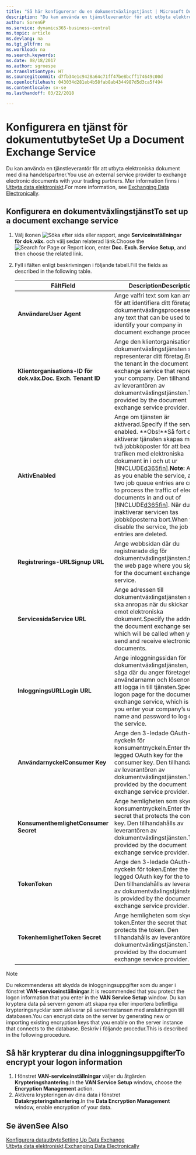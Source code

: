 ```yaml
---
title: "Så här konfigurerar du en dokumentväxlingstjänst | Microsoft Docs"
description: "Du kan använda en tjänstleverantör för att utbyta elektroniska dokument med dina handelspartner."
author: SorenGP
ms.service: dynamics365-business-central
ms.topic: article
ms.devlang: na
ms.tgt_pltfrm: na
ms.workload: na
ms.search.keywords: 
ms.date: 08/18/2017
ms.author: sgroespe
ms.translationtype: HT
ms.sourcegitcommit: d7fb34e1c9428a64c71ff47be8bcff174649c00d
ms.openlocfilehash: 043034d281eb4b58fab8ab4344987d5d3ca5f494
ms.contentlocale: sv-se
ms.lasthandoff: 03/22/2018

---
```

# <a name="set-up-a-document-exchange-service"></a><span data-ttu-id="1c20f-103">Konfigurera en tjänst för dokumentutbyte</span><span class="sxs-lookup"><span data-stu-id="1c20f-103">Set Up a Document Exchange Service</span></span>
<span data-ttu-id="1c20f-104">Du kan använda en tjänstleverantör för att utbyta elektroniska dokument med dina handelspartner.</span><span class="sxs-lookup"><span data-stu-id="1c20f-104">You use an external service provider to exchange electronic documents with your trading partners.</span></span> <span data-ttu-id="1c20f-105">Mer information finns i [Utbyta data elektroniskt](across-data-exchange.md).</span><span class="sxs-lookup"><span data-stu-id="1c20f-105">For more information, see [Exchanging Data Electronically](across-data-exchange.md).</span></span>  

## <a name="to-set-up-a-document-exchange-service"></a><span data-ttu-id="1c20f-106">Konfigurera en dokumentväxlingstjänst</span><span class="sxs-lookup"><span data-stu-id="1c20f-106">To set up a document exchange service</span></span>  
1. <span data-ttu-id="1c20f-107">Välj ikonen ![Söka efter sida eller rapport](media/ui-search/search_small.png "Ikonen Söka efter sida eller rapport"), ange **Serviceinställningar för dok.väx.** och välj sedan relaterad länk.</span><span class="sxs-lookup"><span data-stu-id="1c20f-107">Choose the ![Search for Page or Report](media/ui-search/search_small.png "Search for Page or Report icon") icon, enter **Doc. Exch. Service Setup**, and then choose the related link.</span></span>  
2. <span data-ttu-id="1c20f-108">Fyll i fälten enligt beskrivningen i följande tabell.</span><span class="sxs-lookup"><span data-stu-id="1c20f-108">Fill the fields as described in the following table.</span></span>  

    |<span data-ttu-id="1c20f-109">Fält</span><span class="sxs-lookup"><span data-stu-id="1c20f-109">Field</span></span>|<span data-ttu-id="1c20f-110">Description</span><span class="sxs-lookup"><span data-stu-id="1c20f-110">Description</span></span>|  
    |---------------------------------|---------------------------------------|  
    |<span data-ttu-id="1c20f-111">**Användare**</span><span class="sxs-lookup"><span data-stu-id="1c20f-111">**User Agent**</span></span>|<span data-ttu-id="1c20f-112">Ange valfri text som kan användas för att identifiera ditt företag i dokumentväxlingsprocesser.</span><span class="sxs-lookup"><span data-stu-id="1c20f-112">Enter any text that can be used to identify your company in document exchange processes.</span></span>|  
    |<span data-ttu-id="1c20f-113">**Klientorganisations-ID för dok.väx.**</span><span class="sxs-lookup"><span data-stu-id="1c20f-113">**Doc. Exch. Tenant ID**</span></span>|<span data-ttu-id="1c20f-114">Ange den klientorganisation i dokumentväxlingstjänsten som representerar ditt företag.</span><span class="sxs-lookup"><span data-stu-id="1c20f-114">Enter the tenant in the document exchange service that represents your company.</span></span> <span data-ttu-id="1c20f-115">Den tillhandahålls av leverantören av dokumentväxlingstjänsten.</span><span class="sxs-lookup"><span data-stu-id="1c20f-115">This is provided by the document exchange service provider.</span></span>|  
    |<span data-ttu-id="1c20f-116">**Aktiv**</span><span class="sxs-lookup"><span data-stu-id="1c20f-116">**Enabled**</span></span>|<span data-ttu-id="1c20f-117">Ange om tjänsten är aktiverad.</span><span class="sxs-lookup"><span data-stu-id="1c20f-117">Specify if the service is enabled.</span></span> <span data-ttu-id="1c20f-118">**Obs!**Så fort du aktiverar tjänsten skapas minst två jobbköposter för att bearbeta trafiken med elektroniska dokument in i och ut ur [!INCLUDE[d365fin](includes/d365fin_md.md)].</span><span class="sxs-lookup"><span data-stu-id="1c20f-118">**Note:**  As soon as you enable the service, at least two job queue entries are created to process the traffic of electronic documents in and out of [!INCLUDE[d365fin](includes/d365fin_md.md)].</span></span> <span data-ttu-id="1c20f-119">När du inaktiverar servicen tas jobbköposterna bort.</span><span class="sxs-lookup"><span data-stu-id="1c20f-119">When you disable the service, the job queue entries are deleted.</span></span>|  
    |<span data-ttu-id="1c20f-120">**Registrerings-URL**</span><span class="sxs-lookup"><span data-stu-id="1c20f-120">**Signup URL**</span></span>|<span data-ttu-id="1c20f-121">Ange webbsidan där du registrerade dig för dokumentväxlingstjänsten.</span><span class="sxs-lookup"><span data-stu-id="1c20f-121">Specify the web page where you sign up for the document exchange service.</span></span>|  
    |<span data-ttu-id="1c20f-122">**Servicesida**</span><span class="sxs-lookup"><span data-stu-id="1c20f-122">**Service URL**</span></span>|<span data-ttu-id="1c20f-123">Ange adressen till dokumentväxlingstjänsten som ska anropas när du skickar och tar emot elektroniska dokument.</span><span class="sxs-lookup"><span data-stu-id="1c20f-123">Specify the address of the document exchange service, which will be called when you send and receive electronic documents.</span></span>|  
    |<span data-ttu-id="1c20f-124">**InloggningsURL**</span><span class="sxs-lookup"><span data-stu-id="1c20f-124">**Login URL**</span></span>|<span data-ttu-id="1c20f-125">Ange inloggningssidan för dokumentväxlingstjänsten, det vill säga där du anger företagets användarnamn och lösenord för att logga in till tjänsten.</span><span class="sxs-lookup"><span data-stu-id="1c20f-125">Specify the logon page for the document exchange service, which is where you enter your company’s user name and password to log on to the service.</span></span>|  
    |<span data-ttu-id="1c20f-126">**Användarnyckel**</span><span class="sxs-lookup"><span data-stu-id="1c20f-126">**Consumer Key**</span></span>|<span data-ttu-id="1c20f-127">Ange den 3-ledade OAuth-nyckeln för konsumentnyckeln.</span><span class="sxs-lookup"><span data-stu-id="1c20f-127">Enter the 3-legged OAuth key for the consumer key.</span></span> <span data-ttu-id="1c20f-128">Den tillhandahålls av leverantören av dokumentväxlingstjänsten.</span><span class="sxs-lookup"><span data-stu-id="1c20f-128">This is provided by the document exchange service provider.</span></span>|  
    |<span data-ttu-id="1c20f-129">**Konsumenthemlighet**</span><span class="sxs-lookup"><span data-stu-id="1c20f-129">**Consumer Secret**</span></span>|<span data-ttu-id="1c20f-130">Ange hemligheten som skyddar konsumentnyckeln.</span><span class="sxs-lookup"><span data-stu-id="1c20f-130">Enter the secret that protects the consumer key.</span></span> <span data-ttu-id="1c20f-131">Den tillhandahålls av leverantören av dokumentväxlingstjänsten.</span><span class="sxs-lookup"><span data-stu-id="1c20f-131">This is provided by the document exchange service provider.</span></span>|  
    |<span data-ttu-id="1c20f-132">**Token**</span><span class="sxs-lookup"><span data-stu-id="1c20f-132">**Token**</span></span>|<span data-ttu-id="1c20f-133">Ange den 3-ledade OAuth-nyckeln för token.</span><span class="sxs-lookup"><span data-stu-id="1c20f-133">Enter the 3-legged OAuth key for the token.</span></span> <span data-ttu-id="1c20f-134">Den tillhandahålls av leverantören av dokumentväxlingstjänsten.</span><span class="sxs-lookup"><span data-stu-id="1c20f-134">This is provided by the document exchange service provider.</span></span>|  
    |<span data-ttu-id="1c20f-135">**Tokenhemlighet**</span><span class="sxs-lookup"><span data-stu-id="1c20f-135">**Token Secret**</span></span>|<span data-ttu-id="1c20f-136">Ange hemligheten som skyddar token.</span><span class="sxs-lookup"><span data-stu-id="1c20f-136">Enter the secret that protects the token.</span></span> <span data-ttu-id="1c20f-137">Den tillhandahålls av leverantören av dokumentväxlingstjänsten.</span><span class="sxs-lookup"><span data-stu-id="1c20f-137">This is provided by the document exchange service provider.</span></span>|  

> [!NOTE]  
>  <span data-ttu-id="1c20f-138">Du rekommenderas att skydda de inloggningsuppgifter som du anger i fönstret **VAN-serviceinställningar**.</span><span class="sxs-lookup"><span data-stu-id="1c20f-138">It is recommended that you protect the logon information that you enter in the **VAN Service Setup** window.</span></span> <span data-ttu-id="1c20f-139">Du kan kryptera data på servern genom att skapa nya eller importera befintliga krypteringsnycklar som aktiverar på serverinstansen med anslutningen till databasen.</span><span class="sxs-lookup"><span data-stu-id="1c20f-139">You can encrypt data on the server by generating new or importing existing encryption keys that you enable on the server instance that connects to the database.</span></span> <span data-ttu-id="1c20f-140">Beskriv i följande procedur.</span><span class="sxs-lookup"><span data-stu-id="1c20f-140">This is described in the following procedure.</span></span>  

## <a name="to-encrypt-your-logon-information"></a><span data-ttu-id="1c20f-141">Så här krypterar du dina inloggningsuppgifter</span><span class="sxs-lookup"><span data-stu-id="1c20f-141">To encrypt your logon information</span></span>  
1. <span data-ttu-id="1c20f-142">I fönstret **VAN-serviceinställningar** väljer du åtgärden **Krypteringshantering**.</span><span class="sxs-lookup"><span data-stu-id="1c20f-142">In the **VAN Service Setup** window, choose the **Encryption Management** action.</span></span>  
2. <span data-ttu-id="1c20f-143">Aktivera krypteringen av dina data i fönstret **Datakrypteringshantering**.</span><span class="sxs-lookup"><span data-stu-id="1c20f-143">In the **Data Encryption Management** window, enable encryption of your data.</span></span> <!--For more information, see [Manage Data Encryption](../manage-data-encryption.md).-->  

## <a name="see-also"></a><span data-ttu-id="1c20f-144">Se även</span><span class="sxs-lookup"><span data-stu-id="1c20f-144">See Also</span></span>  
[<span data-ttu-id="1c20f-145">Konfigurera datautbyte</span><span class="sxs-lookup"><span data-stu-id="1c20f-145">Setting Up Data Exchange</span></span>](across-set-up-data-exchange.md)  
<span data-ttu-id="1c20f-146">[Utbyta data elektroniskt](across-data-exchange.md).</span><span class="sxs-lookup"><span data-stu-id="1c20f-146">[Exchanging Data Electronically](across-data-exchange.md)</span></span>

